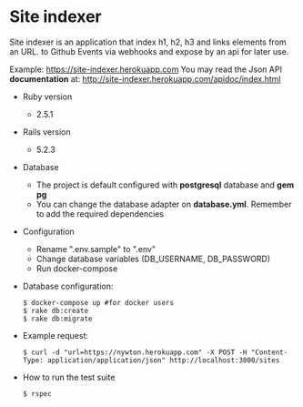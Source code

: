 # Site indexer

Site indexer is an application that index h1, h2, h3 and links elements from an URL. to Github Events via webhooks and expose by an api for later use.

Example: https://site-indexer.herokuapp.com
You may read the Json API **documentation** at: http://site-indexer.herokuapp.com/apidoc/index.html

* Ruby version
    - 2.5.1
* Rails version
     - 5.2.3
* Database
    - The project is default configured with **postgresql** database and **gem pg**
    - You can change the database adapter on **database.yml**. Remember to add the required dependencies
* Configuration
    - Rename ".env.sample" to ".env"
    - Change database variables (DB_USERNAME, DB_PASSWORD) 
    - Run docker-compose
* Database configuration:
    
    ````
    $ docker-compose up #for docker users
    $ rake db:create
    $ rake db:migrate
    
* Example request:
    
    ````
    $ curl -d "url=https://nywton.herokuapp.com" -X POST -H "Content-Type: application/application/json" http://localhost:3000/sites

* How to run the test suite
    ````
    $ rspec
    

